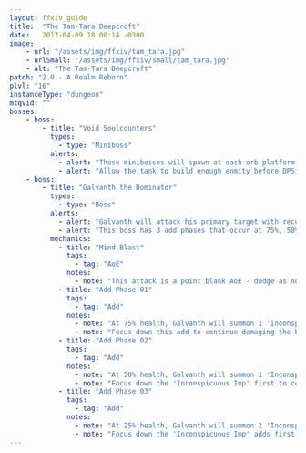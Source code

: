 ```yaml
---
layout: ffxiv_guide
title:  "The Tam-Tara Deepcroft"
date:   2017-04-09 18:00:14 -0300
image:
    - url: "/assets/img/ffxiv/tam_tara.jpg"
    - urlSmall: "/assets/img/ffxiv/small/tam_tara.jpg"
    - alt: "The Tam-Tara Deepcroft"
patch: "2.0 - A Realm Reborn"
plvl: "16"
instanceType: "dungeon"
mtqvid: ""
bosses:
    - boss:
        - title: "Void Soulcounters"
          types:
            - type: "Miniboss"
          alerts:
            - alert: "These minibosses will spawn at each orb platform throughout the dungeon."
            - alert: "Allow the tank to build enough enmity before DPSing them down."
    - boss:
        - title: "Galvanth the Dominator"
          types:
            - type: "Boss"
          alerts:
            - alert: "Galvanth will attack his primary target with recurring 'Water' spells."
            - alert: "This boss has 3 add phases that occur at 75%, 50%, and 25% of the boss' health bar."
          mechanics:
            - title: "Mind Blast"
              tags:
                - tag: "AoE"
              notes:
                - note: "This attack is a point blank AoE - dodge as necessary."
            - title: "Add Phase 01"
              tags:
                - tag: "Add"
              notes:
                - note: "At 75% health, Galvanth will summon 1 'Inconspicuous Imp' add that will tether to him, providing him with immunity."
                - note: "Focus down this add to continue damaging the boss."
            - title: "Add Phase 02"
              tags:
                - tag: "Add"
              notes:
                - note: "At 50% health, Galvanth will summon 1 'Inconspicuous Imp' add, 2 'Skeleton Soldier' adds, and 1 'Deepcroft Miteling' add."
                - note: "Focus down the 'Inconspicuous Imp' first to continue damaging the boss."
            - title: "Add Phase 03"
              tags:
                - tag: "Add"
              notes:
                - note: "At 25% health, Galvanth will summon 2 'Inconspicuous Imp' adds, 2 'Skeleton Soldier' adds, and 2 'Deepcroft Miteling' adds."
                - note: "Focus down the 'Inconspicuous Imp' adds first to continue damaging the boss."
---
```

